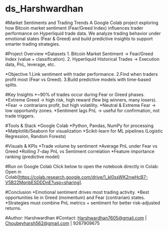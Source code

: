 # ds_Harshwardhan

#Market Sentiments and Trading Trends
A Google Colab project exploring how Bitcoin market sentiment (Fear/Greed Index) influences trader performance on Hyperliquid trade data.
We analyze trading behavior under emotional states (Fear & Greed) and build predictive insights to support smarter trading strategies.

#Project Overview
*Datasets
    1. Bitcoin Market Sentiment → Fear/Greed Index (value + classification).
    2. Hyperliquid Historical Trades → Execution data, PnL, leverage, etc.

*Objective
    1.Link sentiment with trader performance.
    2.Find when traders profit most (Fear vs Greed).
    3.Build predictive models with time-based splits.


#Key Insights
    *~90% of trades occur during Fear or Greed phases.
    *Extreme Greed → high risk, high reward (few big winners, many losers).
    *Fear → contrarians profit, but high volatility.
    *Neutral & Extreme Fear → low opportunity zones.
    *Sentiment lags PnL → useful for confirmation, not trade triggers.

#Tools & Stack
    *Google Colab 
    *Python, Pandas, NumPy for processing
    *Matplotlib/Seaborn for visualization
    *Scikit-learn for ML pipelines (Logistic Regression, Random Forests)

#Visuals & KPIs
    *Trade volume by sentiment
    *Average PnL under Fear vs Greed
    *Rolling 7-day PnL vs Sentiment correlation
    *Feature importance ranking (predictive model)


#Run on Google Colab
Click below to open the notebook directly in Colab:
Open in Colab[https://colab.research.google.com/drive/1_kl0ssWK2nwHcB7-V5B22MqnbESDDDnE?usp=sharing].


#Conclusion
   *Emotional sentiment drives most trading activity.
   *Best opportunities lie in Greed (momentum) and Fear (contrarian) states.
   *Strategies must combine PnL metrics + sentiment for better risk-adjusted returns.


#Author: Harshwardhan
#Contact: Harshwardhan7605@gmail.com | Choubeyharsh562@gmail.com | 9267909675
